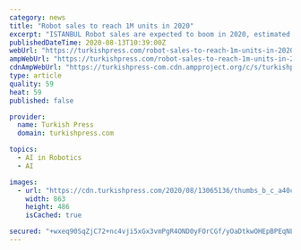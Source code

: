 ```yaml
---
category: news
title: "Robot sales to reach 1M units in 2020"
excerpt: "ISTANBUL Robot sales are expected to boom in 2020, estimated to reach 1 million units, the director of the global audit and consulting firm Deloitte's"
publishedDateTime: 2020-08-13T10:39:00Z
webUrl: "https://turkishpress.com/robot-sales-to-reach-1m-units-in-2020/"
ampWebUrl: "https://turkishpress.com/robot-sales-to-reach-1m-units-in-2020/?amp"
cdnAmpWebUrl: "https://turkishpress-com.cdn.ampproject.org/c/s/turkishpress.com/robot-sales-to-reach-1m-units-in-2020/?amp"
type: article
quality: 59
heat: 59
published: false

provider:
  name: Turkish Press
  domain: turkishpress.com

topics:
  - AI in Robotics
  - AI

images:
  - url: "https://cdn.turkishpress.com/2020/08/13065136/thumbs_b_c_a40c4c11f3e93319a8a333ab2dcf85cf.jpg"
    width: 863
    height: 486
    isCached: true

secured: "+wxeq90SqZjC72+nc4vji5xGx3vmPgR4OND0yFOrCGf/yOaDtkwOHEpBPEqNLcqY+AQiZ4h+gMKes3f1qREkfsjMkOEhW8NPVwowMgf3rALAFNXsYf1oLjD6v5Xbc4uLPTdJHsb+VfORQ48qF1Due7BJTq+5G7MKgr7eF1MQjTQFPwsok+vVj1ZN0Seep02Xy1TD8SdMZpiEm2vEiEMbaq3G8nMzqA/U7qgZbTYyFJi7B3ldIz2cWPkls2qpAmZc9GA9yW5o215dxtFzo2FbTrj11zK27R08VQgPANyuyHYJARlAWJXcmm54tnktI17yKNpWxEh+K0rq5VCBvME/sw==;a9zsHl720TYV1frp+R9vKg=="
---
```


